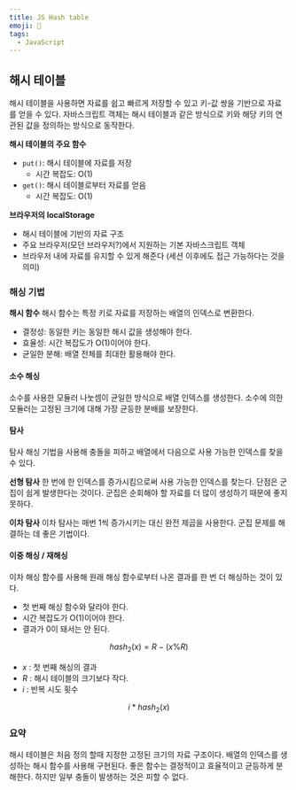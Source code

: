 ```yaml
---
title: JS Hash table
emoji: 📙
tags:
  - JavaScript
---
```


## 해시 테이블

해시 테이블을 사용하면 자료를 쉽고 빠르게 저장할 수 있고 키-값 쌍을 기반으로 자료를 얻을 수 있다. 자바스크립트 객체는 해시 테이블과 같은 방식으로 키와 해당 키의 연관된 값을 정의하는 방식으로 동작한다.

**해시 테이블의 주요 함수**

- `put()`: 해시 테이블에 자료를 저장
  - 시간 복잡도: O(1)
- `get()`: 해시 테이블로부터 자료를 얻음
  - 시간 복잡도: O(1)

**브라우저의 localStorage**

- 해시 테이블에 기반의 자료 구조
- 주요 브라우저(모던 브라우저?)에서 지원하는 기본 자바스크립트 객체
- 브라우저 내에 자료를 유지할 수 있게 해준다
  (세션 이후에도 접근 가능하다는 것을 의미)

### 해싱 기법

**해시 함수**
해시 함수는 특정 키로 자료를 저장하는 배열의 인덱스로 변환한다.

- 결정성: 동일한 키는 동일한 해시 값을 생성해야 한다.
- 효율성: 시간 복잡도가 O(1)이어야 한다.
- 균일한 분해: 배열 전체를 최대한 활용해야 한다.

#### 소수 해싱

소수를 사용한 모듈러 나눗셈이 균일한 방식으로 배열 인덱스를 생성한다.
소수에 의한 모듈러는 고정된 크기에 대해 가장 균등한 분배를 보장한다.

#### 탐사

탐사 해싱 기법을 사용해 충돌을 피하고 배열에서 다음으로 사용 가능한 인덱스를 찾을 수 있다.

**선형 탐사**
한 번에 한 인덱스를 증가시킴으로써 사용 가능한 인덱스를 찾는다.
단점은 군집이 쉽게 발생한다는 것이다. 군집은 순회해야 할 자료를 더 많이 생성하기 때문에 좋지 못하다.

**이차 탐사**
이차 탐사는 매번 1씩 증가시키는 대신 완전 제곱을 사용한다.
군집 문제를 해결하는 데 좋은 기법이다.

#### 이중 해싱 / 재해싱

이차 해싱 함수를 사용해 원래 해싱 함수로부터 나온 결과를 한 번 더 해싱하는 것이 있다.

- 첫 번째 해싱 함수와 달라야 한다.
- 시간 복잡도가 O(1)이어야 한다.
- 결과가 0이 돼서는 안 된다.

$$
hash_2(x) = R-(x \% R)
$$

- $x$ : 첫 번째 해싱의 결과
- $R$ : 해시 테이블의 크기보다 작다.
- $i$ : 반복 시도 횟수

$$
i*hash_2(x)
$$

### 요약

해시 테이블은 처음 정의 할때 지정한 고정된 크기의 자료 구조이다. 배열의 인덱스를 생성하는 해시 함수를 사용해 구현된다. 좋은 함수는 결정적이고 효율적이고 균등하게 분해한다. 하지만 일부 충돌이 발생하는 것은 피할 수 없다.
